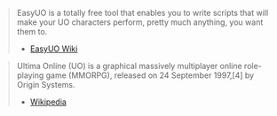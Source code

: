 > EasyUO is a totally free tool that enables you to write scripts that will make your UO characters perform, pretty much anything, you want them to.
> - [EasyUO Wiki](http://wiki.easyuo.com/index.php?title=Main_Page)

> Ultima Online (UO) is a graphical massively multiplayer online role-playing game (MMORPG), released on 24 September 1997,[4] by Origin Systems.
> - [Wikipedia](http://en.wikipedia.org/wiki/Ultima_Online)
